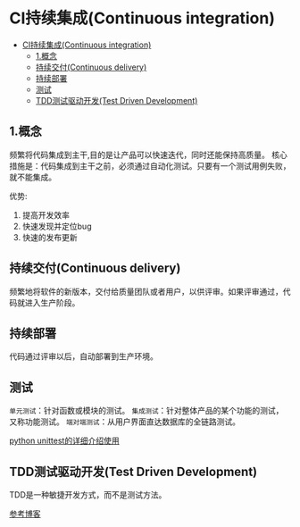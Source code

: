 # CI持续集成(Continuous integration)

<!-- TOC -->

- [CI持续集成(Continuous integration)](#ci%e6%8c%81%e7%bb%ad%e9%9b%86%e6%88%90continuous-integration)
  - [1.概念](#1%e6%a6%82%e5%bf%b5)
  - [持续交付(Continuous delivery)](#%e6%8c%81%e7%bb%ad%e4%ba%a4%e4%bb%98continuous-delivery)
  - [持续部署](#%e6%8c%81%e7%bb%ad%e9%83%a8%e7%bd%b2)
  - [测试](#%e6%b5%8b%e8%af%95)
  - [TDD测试驱动开发(Test Driven Development)](#tdd%e6%b5%8b%e8%af%95%e9%a9%b1%e5%8a%a8%e5%bc%80%e5%8f%91test-driven-development)

<!-- /TOC -->

## 1.概念

频繁将代码集成到主干,目的是让产品可以快速迭代，同时还能保持高质量。
核心措施是：代码集成到主干之前，必须通过自动化测试。只要有一个测试用例失败，就不能集成。

优势:

1. 提高开发效率
2. 快速发现并定位bug
3. 快速的发布更新

## 持续交付(Continuous delivery)

频繁地将软件的新版本，交付给质量团队或者用户，以供评审。如果评审通过，代码就进入生产阶段。

## 持续部署

代码通过评审以后，自动部署到生产环境。

## 测试

`单元测试`：针对函数或模块的测试。
`集成测试`：针对整体产品的某个功能的测试，又称功能测试。
`端对端测试`：从用户界面直达数据库的全链路测试。

[python unittest的详细介绍使用](http://c.biancheng.net/view/2679.html)

## TDD测试驱动开发(Test Driven Development)

TDD是一种敏捷开发方式，而不是测试方法。

[参考博客](https://blog.csdn.net/weixin_41845533/article/details/81232812)
